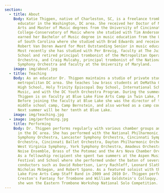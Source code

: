 ```yaml
---
section:
  - title: About
    Body: Katie Thigpen, native of Charleston, SC, is a freelance trombonist and
      educator in the Washington, DC area. She received her Doctor of Musical
      Arts and Master of Music degrees from the University of Cincinnati,
      College-Conservatory of Music where she studied with Tim Anderson. She
      earned her Bachelor of Music degree in music education from the University
      of South Carolina where she studied with Brad Edwards and received the
      Robert Van Doren Award for Most Outstanding Senior in music education.
      Most recently she has studied with Per Brevig, faculty at The Juilliard
      School and retired principal trombonist of the Metropolitan Opera
      Orchestra, and Craig Mulcahy, principal trombonist of the National
      Symphony Orchestra and faculty at the University of Maryland.
    image: img/about.jpg
  - title: Teaching
    Body: As an educator Dr. Thigpen maintains a studio of private students in the
      metropolitan DC area. She teaches low brass students at DeMatha Catholic
      High School, Holy Trinity Episcopal Day School, International School of
      Music, and with the DC Youth Orchestra Program. During the summer Dr.
      Thigpen is on faculty at Blue Lake Fine Arts Camp in Twin Lake, Michigan.
      Before joining the faculty at Blue Lake she was the director of their
      middle school camp, Camp Bernstein, and also worked as a camp counselor.
      Next summer will be her tenth at Blue Lake.
    image: img/teaching.jpg
  - image: img/performing.jpg
    title: Performing
    Body: Dr. Thigpen performs regularly with various chamber groups and orchestras
      in the DC area. She has performed with the National Philharmonic, Roanoke
      Symphony Orchestra, Lancaster Symphony Orchestra, Cincinnati Symphony
      Orchestra, Cincinnati Ballet Orchestra, Dayton Philharmonic Orchestra,
      West Virginia Symphony, York Symphony Orchestra, Amadeus Orchestra, Great
      Noise Ensemble, Brass of the Potomac and the Ars Nova Chamber Orchestra.
      As a fellowship recipient she spent two summers at the Aspen Music
      Festival and School where she performed under the baton of several notable
      conductors such as David Robertson, Larry Rachleff, Leonard Slatkin,
      Nicholas McGegan, and Robert Spano. As a featured soloist with the Blue
      Lake Fine Arts Camp Staff Band in 2009 and 2010 Dr. Thigpen performed Paul
      Creston's Fantasy for Trombone and William Goldstein's Colloquy. In 2013
      she won the Eastern Trombone Workshop National Solo Competition.
---
```

